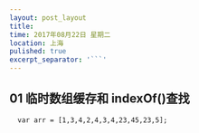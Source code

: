 ```yaml
---
layout: post_layout
title:
time: 2017年08月22日 星期二
location: 上海
pulished: true
excerpt_separator: '```'
---
```


## 01 临时数组缓存和 indexOf()查找

```
  var arr = [1,3,4,2,4,3,4,23,45,23,5];

```
